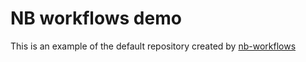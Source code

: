 # NB workflows demo

This is an example of the default repository created by [nb-workflows](https://github.com/nuxion/nb_workflows)


